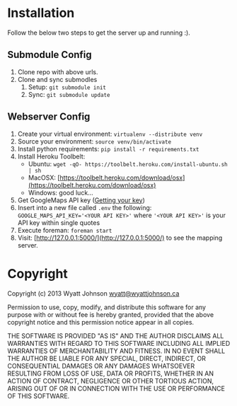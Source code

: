 Installation
===================
Follow the below two steps to get the server up and running :).


Submodule Config
----------------
1. Clone repo with above urls.
2. Clone and sync submodles
	1. Setup: `git submodule init`
	2. Sync: `git submodule update`


Webserver Config
----------------
1. Create your virtual environment: ```virtualenv --distribute venv```
2. Source your environment: ```source venv/bin/activate```
3. Install python requirements: ```pip install -r requirements.txt```
4. Install Heroku Toolbelt:
	- Ubuntu: ```wget -qO- https://toolbelt.heroku.com/install-ubuntu.sh | sh```
	- MacOSX: [https://toolbelt.heroku.com/download/osx](https://toolbelt.heroku.com/download/osx)
	- Windows: good luck…
5. Get GoogleMaps API key ([Getting your key](https://developers.google.com/maps/documentation/javascript/tutorial#api_key))
6. Insert into a new file called `.env` the following: `GOOGLE_MAPS_API_KEY='<YOUR API KEY>'` where `'<YOUR API KEY>'` is your API key within single quotes
5. Execute foreman: ```foreman start```
6. Visit: [http://127.0.0.1:5000/](http://127.0.0.1:5000/) to see the mapping server.

Copyright
========

Copyright (c) 2013 Wyatt Johnson <wyatt@wyattjohnson.ca>

Permission to use, copy, modify, and distribute this software for any purpose with or without fee is hereby granted, provided that the above copyright notice and this permission notice appear in all copies.

THE SOFTWARE IS PROVIDED "AS IS" AND THE AUTHOR DISCLAIMS ALL WARRANTIES WITH REGARD TO THIS SOFTWARE INCLUDING ALL IMPLIED WARRANTIES OF MERCHANTABILITY AND FITNESS. IN NO EVENT SHALL THE AUTHOR BE LIABLE FOR ANY SPECIAL, DIRECT, INDIRECT, OR CONSEQUENTIAL DAMAGES OR ANY DAMAGES WHATSOEVER RESULTING FROM LOSS OF USE, DATA OR PROFITS, WHETHER IN AN ACTION OF CONTRACT, NEGLIGENCE OR OTHER TORTIOUS ACTION, ARISING OUT OF OR IN CONNECTION WITH THE USE OR PERFORMANCE OF THIS SOFTWARE.